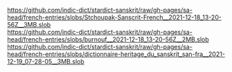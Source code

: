 https://github.com/indic-dict/stardict-sanskrit/raw/gh-pages/sa-head/french-entries/slobs/Stchoupak-Sanscrit-French__2021-12-18_13-20-56Z__3MB.slob  
https://github.com/indic-dict/stardict-sanskrit/raw/gh-pages/sa-head/french-entries/slobs/burnouf__2021-12-18_13-20-56Z__2MB.slob  
https://github.com/indic-dict/stardict-sanskrit/raw/gh-pages/sa-head/french-entries/slobs/dictionnaire-heritage_du_sanskrit_san-fra__2021-12-19_07-28-05__3MB.slob  
